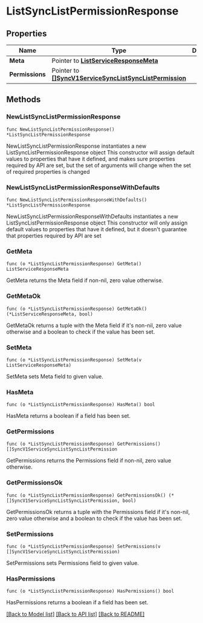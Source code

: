 # ListSyncListPermissionResponse

## Properties

Name | Type | Description
------------ | ------------- | -------------
**Meta** | Pointer to [**ListServiceResponseMeta**](ListServiceResponse_meta.md) |  | [optional] 
**Permissions** | Pointer to [**[]SyncV1ServiceSyncListSyncListPermission**](SyncV1ServiceSyncListSyncListPermission.md) |  | [optional] 

## Methods

### NewListSyncListPermissionResponse

`func NewListSyncListPermissionResponse() *ListSyncListPermissionResponse`

NewListSyncListPermissionResponse instantiates a new ListSyncListPermissionResponse object
This constructor will assign default values to properties that have it defined,
and makes sure properties required by API are set, but the set of arguments
will change when the set of required properties is changed

### NewListSyncListPermissionResponseWithDefaults

`func NewListSyncListPermissionResponseWithDefaults() *ListSyncListPermissionResponse`

NewListSyncListPermissionResponseWithDefaults instantiates a new ListSyncListPermissionResponse object
This constructor will only assign default values to properties that have it defined,
but it doesn't guarantee that properties required by API are set

### GetMeta

`func (o *ListSyncListPermissionResponse) GetMeta() ListServiceResponseMeta`

GetMeta returns the Meta field if non-nil, zero value otherwise.

### GetMetaOk

`func (o *ListSyncListPermissionResponse) GetMetaOk() (*ListServiceResponseMeta, bool)`

GetMetaOk returns a tuple with the Meta field if it's non-nil, zero value otherwise
and a boolean to check if the value has been set.

### SetMeta

`func (o *ListSyncListPermissionResponse) SetMeta(v ListServiceResponseMeta)`

SetMeta sets Meta field to given value.

### HasMeta

`func (o *ListSyncListPermissionResponse) HasMeta() bool`

HasMeta returns a boolean if a field has been set.

### GetPermissions

`func (o *ListSyncListPermissionResponse) GetPermissions() []SyncV1ServiceSyncListSyncListPermission`

GetPermissions returns the Permissions field if non-nil, zero value otherwise.

### GetPermissionsOk

`func (o *ListSyncListPermissionResponse) GetPermissionsOk() (*[]SyncV1ServiceSyncListSyncListPermission, bool)`

GetPermissionsOk returns a tuple with the Permissions field if it's non-nil, zero value otherwise
and a boolean to check if the value has been set.

### SetPermissions

`func (o *ListSyncListPermissionResponse) SetPermissions(v []SyncV1ServiceSyncListSyncListPermission)`

SetPermissions sets Permissions field to given value.

### HasPermissions

`func (o *ListSyncListPermissionResponse) HasPermissions() bool`

HasPermissions returns a boolean if a field has been set.


[[Back to Model list]](../README.md#documentation-for-models) [[Back to API list]](../README.md#documentation-for-api-endpoints) [[Back to README]](../README.md)


